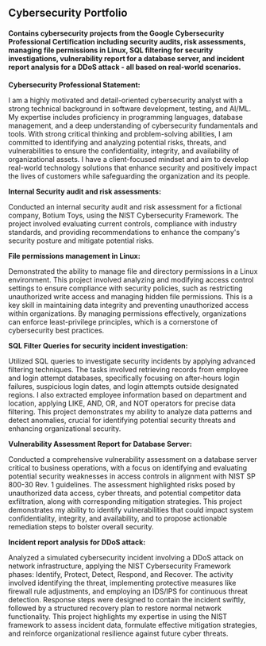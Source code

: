 ## Cybersecurity Portfolio

#### Contains cybersecurity projects from the Google Cybersecurity Professional Certification including security audits, risk assessments, managing file permissions in Linux, SQL filtering for security investigations, vulnerability report for a database server, and incident report analysis for a DDoS attack - all based on real-world scenarios. 


**Cybersecurity Professional Statement:**

I am a highly motivated and detail-oriented cybersecurity analyst with a strong technical background in software development, testing, and AI/ML. My expertise includes proficiency in programming languages, database management, and a deep understanding of cybersecurity fundamentals and tools. With strong critical thinking and problem-solving abilities, I am committed to identifying and analyzing potential risks, threats, and vulnerabilities to ensure the confidentiality, integrity, and availability of organizational assets. I have a client-focused mindset and aim to develop real-world technology solutions that enhance security and positively impact the lives of customers while safeguarding the organization and its people.

**Internal Security audit and risk assessments:**

Conducted an internal security audit and risk assessment for a fictional company, Botium Toys, using the NIST Cybersecurity Framework. The project involved evaluating current controls, compliance with industry standards, and providing recommendations to enhance the company's security posture and mitigate potential risks.


**File permissions management in Linux:**

Demonstrated the ability to manage file and directory permissions in a Linux environment. This project involved analyzing and modifying access control settings to ensure compliance with security policies, such as restricting unauthorized write access and managing hidden file permissions. This is a key skill in maintaining data integrity and preventing unauthorized access within organizations. By managing permissions effectively, organizations can enforce least-privilege principles, which is a cornerstone of cybersecurity best practices. 


**SQL Filter Queries for security incident investigation:**

Utilized SQL queries to investigate security incidents by applying advanced filtering techniques. The tasks involved retrieving records from employee and login attempt databases, specifically focusing on after-hours login failures, suspicious login dates, and login attempts outside designated regions. I also extracted employee information based on department and location, applying LIKE, AND, OR, and NOT operators for precise data filtering. This project demonstrates my ability to analyze data patterns and detect anomalies, crucial for identifying potential security threats and enhancing organizational security.


**Vulnerability Assessment Report for Database Server:**

Conducted a comprehensive vulnerability assessment on a database server critical to business operations, with a focus on identifying and evaluating potential security weaknesses in access controls in alignment with NIST SP 800-30 Rev. 1 guidelines. The assessment highlighted risks posed by unauthorized data access, cyber threats, and potential competitor data exfiltration, along with corresponding mitigation strategies. This project demonstrates my ability to identify vulnerabilities that could impact system confidentiality, integrity, and availability, and to propose actionable remediation steps to bolster overall security.


**Incident report analysis for DDoS attack:**

Analyzed a simulated cybersecurity incident involving a DDoS attack on network infrastructure, applying the NIST Cybersecurity Framework phases: Identify, Protect, Detect, Respond, and Recover. The activity involved identifying the threat, implementing protective measures like firewall rule adjustments, and employing an IDS/IPS for continuous threat detection. Response steps were designed to contain the incident swiftly, followed by a structured recovery plan to restore normal network functionality. This project highlights my expertise in using the NIST framework to assess incident data, formulate effective mitigation strategies, and reinforce organizational resilience against future cyber threats.
